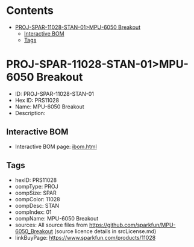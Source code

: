 



Contents
========

* [PROJ-SPAR-11028-STAN-01>MPU-6050 Breakout](#proj-spar-11028-stan-01mpu-6050-breakout)
	* [Interactive BOM](#interactive-bom)
	* [Tags](#tags)

# PROJ-SPAR-11028-STAN-01>MPU-6050 Breakout

- ID: PROJ-SPAR-11028-STAN-01
- Hex ID: PRS11028
- Name: MPU-6050 Breakout
- Description: 

## Interactive BOM

- Interactive BOM page: [ibom.html](kicad/bom/ibom.html)

## Tags

- hexID: PRS11028
- oompType: PROJ
- oompSize: SPAR
- oompColor: 11028
- oompDesc: STAN
- oompIndex: 01
- oompName: MPU-6050 Breakout
- sources: All source files from https://github.com/sparkfun/MPU-6050_Breakout (source licence details in srcLicense.md)
- linkBuyPage: https://www.sparkfun.com/products/11028
